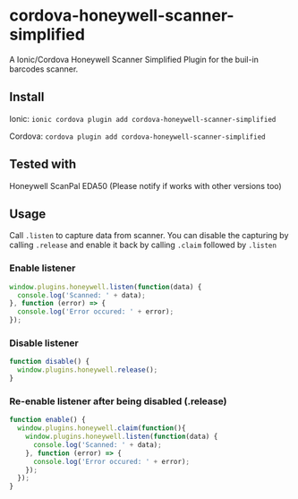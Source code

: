 # cordova-honeywell-scanner-simplified
A Ionic/Cordova Honeywell Scanner Simplified Plugin for the buil-in barcodes scanner.

## Install
Ionic: `ionic cordova plugin add cordova-honeywell-scanner-simplified`

Cordova: `cordova plugin add cordova-honeywell-scanner-simplified`

## Tested with
Honeywell ScanPal EDA50 (Please notify if works with other versions too)

## Usage

Call `.listen` to capture data from scanner. You can disable the capturing by calling `.release` and enable it back by calling `.claim` followed by `.listen`

### Enable listener

```javascript
window.plugins.honeywell.listen(function(data) {
  console.log('Scanned: ' + data);
}, function (error) => {
  console.log('Error occured: ' + error);
});
```

### Disable listener

```javascript
function disable() {
  window.plugins.honeywell.release();
}
```

### Re-enable listener after being disabled (.release)

```javascript
function enable() {
  window.plugins.honeywell.claim(function(){
    window.plugins.honeywell.listen(function(data) {
      console.log('Scanned: ' + data);
    }, function (error) => {
      console.log('Error occured: ' + error);
    });
  });
}
```
